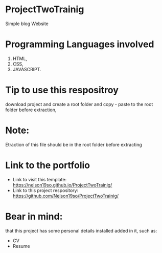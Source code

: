 # ProjectTwoTrainig
Simple blog Website

# Programming Languages involved
1. HTML,
2. CSS,
3. JAVASCRIPT.

# Tip to use this respositroy
download project and create a root folder and copy - paste to the root folder before extraction, 

# Note:
Etraction of this file should be in the root folder before extracting

# Link to the portfolio
- Link to visit this template: https://nelson19so.github.io/ProjectTwoTrainig/
- Link to this project respository: https://github.com/Nelson19so/ProjectTwoTrainig/

# Bear in mind:
that this project has some personal details installed added in it, such as:
- CV
- Resume
